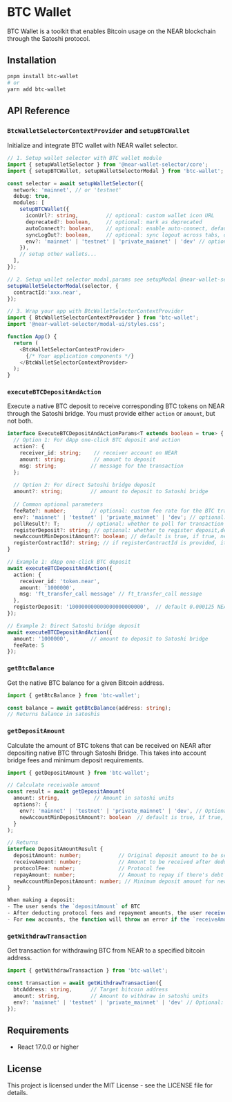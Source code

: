 # BTC Wallet

BTC Wallet is a toolkit that enables Bitcoin usage on the NEAR blockchain through the Satoshi protocol.

## Installation

```bash
pnpm install btc-wallet
# or
yarn add btc-wallet
```

## API Reference

### `BtcWalletSelectorContextProvider` and `setupBTCWallet`

Initialize and integrate BTC wallet with NEAR wallet selector.

```typescript
// 1. Setup wallet selector with BTC wallet module
import { setupWalletSelector } from '@near-wallet-selector/core';
import { setupBTCWallet, setupWalletSelectorModal } from 'btc-wallet';

const selector = await setupWalletSelector({
  network: 'mainnet', // or 'testnet'
  debug: true,
  modules: [
    setupBTCWallet({
      iconUrl?: string,         // optional: custom wallet icon URL
      deprecated?: boolean,     // optional: mark as deprecated
      autoConnect?: boolean,    // optional: enable auto-connect, defaults to true
      syncLogOut?: boolean,     // optional: sync logout across tabs, defaults to true
      env?: 'mainnet' | 'testnet' | 'private_mainnet' | 'dev' // optional: defaults to NEAR network environment
    }),
    // setup other wallets...
  ],
});

// 2. Setup wallet selector modal,params see setupModal @near-wallet-selector/modal-ui
setupWalletSelectorModal(selector, {
  contractId:'xxx.near',
});

// 3. Wrap your app with BtcWalletSelectorContextProvider
import { BtcWalletSelectorContextProvider } from 'btc-wallet';
import '@near-wallet-selector/modal-ui/styles.css';

function App() {
  return (
    <BtcWalletSelectorContextProvider>
      {/* Your application components */}
    </BtcWalletSelectorContextProvider>
  );
}
```

### `executeBTCDepositAndAction`

Execute a native BTC deposit to receive corresponding BTC tokens on NEAR through the Satoshi bridge. You must provide either `action` or `amount`, but not both.

```typescript
interface ExecuteBTCDepositAndActionParams<T extends boolean = true> {
  // Option 1: For dApp one-click BTC deposit and action
  action?: {
    receiver_id: string;    // receiver account on NEAR
    amount: string;         // amount to deposit
    msg: string;           // message for the transaction
  };
  
  // Option 2: For direct Satoshi bridge deposit
  amount?: string;         // amount to deposit to Satoshi bridge
  
  // Common optional parameters
  feeRate?: number;        // optional: custom fee rate for the BTC transaction
  env?: 'mainnet' | 'testnet' | 'private_mainnet' | 'dev'; // optional: defaults to NEAR network environment
  pollResult?: T;         // optional: whether to poll for transaction result
  registerDeposit?: string; // optional: whether to register deposit,default 0.000125 NEAR
  newAccountMinDepositAmount?: boolean; // default is true, if true, new account minimum deposit BTC amount 1000sat, otherwise 0
  registerContractId?: string; // if registerContractId is provided, it will be used to register the contract, otherwise it will be the default contract id
}

// Example 1: dApp one-click BTC deposit
await executeBTCDepositAndAction({
  action: {
    receiver_id: 'token.near',
    amount: '1000000',
    msg: 'ft_transfer_call message' // ft_transfer_call message
  },
  registerDeposit: '100000000000000000000000',  // default 0.000125 NEAR, you can set it according to your needs
});

// Example 2: Direct Satoshi bridge deposit
await executeBTCDepositAndAction({
  amount: '1000000',       // amount to deposit to Satoshi bridge
  feeRate: 5
});
```

### `getBtcBalance`

Get the native BTC balance for a given Bitcoin address.

```typescript
import { getBtcBalance } from 'btc-wallet';

const balance = await getBtcBalance(address: string);
// Returns balance in satoshis
```

### `getDepositAmount`

Calculate the amount of BTC tokens that can be received on NEAR after depositing native BTC through Satoshi Bridge. This takes into account bridge fees and minimum deposit requirements.

```typescript
import { getDepositAmount } from 'btc-wallet';

// Calculate receivable amount
const result = await getDepositAmount(
  amount: string,           // Amount in satoshi units
  options?: {
    env?: 'mainnet' | 'testnet' | 'private_mainnet' | 'dev', // Optional: Defaults to NEAR network environment
    newAccountMinDepositAmount?: boolean  // default is true, if true, new account minimum deposit amount 1000sat, otherwise 0
  }
);

// Returns
interface DepositAmountResult {
  depositAmount: number;            // Original deposit amount to be sent
  receiveAmount: number;            // Amount to be received after deducting fees and repayments
  protocolFee: number;              // Protocol fee
  repayAmount: number;              // Amount to repay if there's debt
  newAccountMinDepositAmount: number; // Minimum deposit amount for new accounts
}

When making a deposit:
- The user sends the `depositAmount` of BTC
- After deducting protocol fees and repayment amounts, the user receives `receiveAmount` on NEAR
- For new accounts, the function will throw an error if the `receiveAmount` is less than the minimum required amount
```

### `getWithdrawTransaction`

Get transaction for withdrawing BTC from NEAR to a specified bitcoin address.

```typescript
import { getWithdrawTransaction } from 'btc-wallet';

const transaction = await getWithdrawTransaction({
  btcAddress: string,      // Target bitcoin address
  amount: string,          // Amount to withdraw in satoshi units
  env?: 'mainnet' | 'testnet' | 'private_mainnet' | 'dev' // Optional: Defaults to NEAR network environment
});
```

## Requirements

- React 17.0.0 or higher

## License

This project is licensed under the MIT License - see the LICENSE file for details.